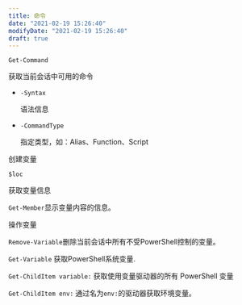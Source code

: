 ```yaml
---
title: 命令
date: "2021-02-19 15:26:40"
modifyDate: "2021-02-19 15:26:40"
draft: true
---
```

`Get-Command`

获取当前会话中可用的命令

- `-Syntax`

    语法信息

- `-CommandType`

    指定类型，如：Alias、Function、Script

创建变量

```
$loc
```

获取变量信息

`Get-Member`显示变量内容的信息。

操作变量

`Remove-Variable`删除当前会话中所有不受PowerShell控制的变量。

`Get-Variable` 获取PowerShell系统变量.

`Get-ChildItem variable:` 获取使用变量驱动器的所有 PowerShell 变量

`Get-ChildItem env:` 通过名为`env:`的驱动器获取环境变量。
